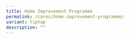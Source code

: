 ```yaml
---
title: Home Improvement Programme
permalink: /cares/home-improvement-programme/
variant: tiptap
description: ""
---
```

